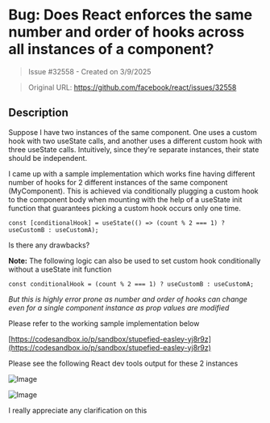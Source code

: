 # Bug: Does React enforces the same number and order of hooks across all instances of a component?

> Issue #32558 - Created on 3/9/2025

> Original URL: https://github.com/facebook/react/issues/32558

## Description

Suppose I have two instances of the same component. One uses a custom hook with two useState calls, and another uses a different custom hook with three useState calls. Intuitively, since they're separate instances, their state should be independent.

I came up with a sample implementation which works fine having different number of hooks for 2 different instances of the same component (MyComponent). This is achieved via conditionally plugging a custom hook to the component body when mounting with the help of a useState init function that guarantees picking a custom hook occurs only one time.

`const [conditionalHook] = useState(() => (count % 2 === 1) ? useCustomB : useCustomA);`

Is there any drawbacks?

**Note:** The following logic can also be used to set custom hook conditionally without a useState init function

`const conditionalHook = (count % 2 === 1) ? useCustomB : useCustomA;`

_But this is highly error prone as number and order of hooks can change even for a single component instance as prop values are modified_

Please refer to the working sample implementation below

[https://codesandbox.io/p/sandbox/stupefied-easley-yj8r9z](https://codesandbox.io/p/sandbox/stupefied-easley-yj8r9z)

Please see the following React dev tools output for these 2 instances

![Image](https://github.com/user-attachments/assets/dbbaa405-3211-46a6-9601-21ef493861f3)

![Image](https://github.com/user-attachments/assets/efc3db52-6194-4b58-980d-77bb63069ef7)

I really appreciate any clarification on this
